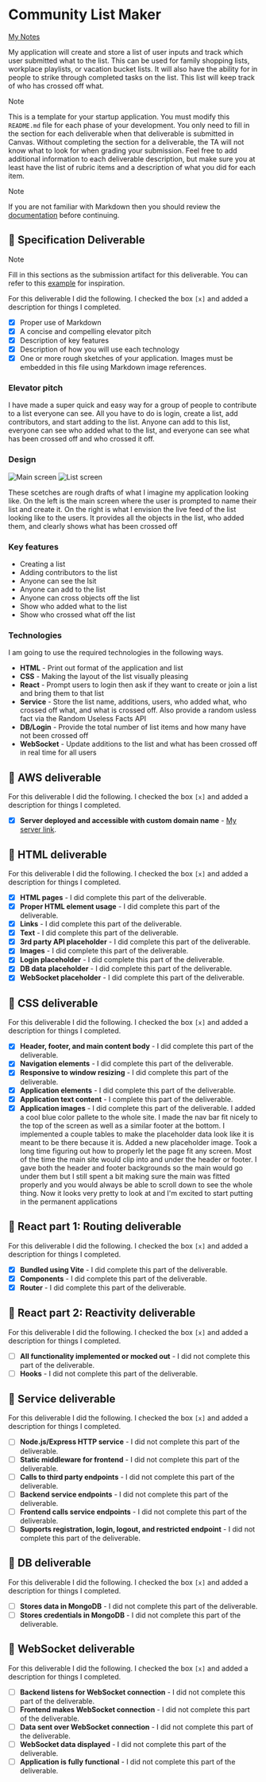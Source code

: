 # Community List Maker

[My Notes](notes.md)

My application will create and store a list of user inputs and track which user submitted what to the list. This can be used for family shopping lists, workplace playlists, or vacation bucket lists. It will also have the ability for in people to strike through completed tasks on the list. This list will keep track of who has crossed off what.

> [!NOTE]
> This is a template for your startup application. You must modify this `README.md` file for each phase of your development. You only need to fill in the section for each deliverable when that deliverable is submitted in Canvas. Without completing the section for a deliverable, the TA will not know what to look for when grading your submission. Feel free to add additional information to each deliverable description, but make sure you at least have the list of rubric items and a description of what you did for each item.

> [!NOTE]
> If you are not familiar with Markdown then you should review the [documentation](https://docs.github.com/en/get-started/writing-on-github/getting-started-with-writing-and-formatting-on-github/basic-writing-and-formatting-syntax) before continuing.

## 🚀 Specification Deliverable

> [!NOTE]
> Fill in this sections as the submission artifact for this deliverable. You can refer to this [example](https://github.com/webprogramming260/startup-example/blob/main/README.md) for inspiration.

For this deliverable I did the following. I checked the box `[x]` and added a description for things I completed.

- [x] Proper use of Markdown
- [x] A concise and compelling elevator pitch
- [x] Description of key features
- [x] Description of how you will use each technology
- [x] One or more rough sketches of your application. Images must be embedded in this file using Markdown image references.

### Elevator pitch

I have made a super quick and easy way for a group of people to contribute to a list everyone can see. All you have to do is login, create a list, add contributors, and start adding to the list. Anyone can add to this list, everyone can see who added what to the list, and everyone can see what has been crossed off and who crossed it off.

### Design

![Main screen](listmaker1.png)
![List screen](listmaker2.png)

These scetches are rough drafts of what I imagine my application looking like. On the left is the main screen where the user is prompted to name their list and create it. On the right is what I envision the live feed of the list looking like to the users. It provides all the objects in the list, who added them, and clearly shows what has been crossed off

### Key features

- Creating a list
- Adding contributors to the list
- Anyone can see the lsit
- Anyone can add to the list
- Anyone can cross objects off the list
- Show who added what to the list
- Show who crossed what off the list

### Technologies

I am going to use the required technologies in the following ways.

- **HTML** - Print out format of the application and list
- **CSS** - Making the layout of the list visually pleasing
- **React** - Prompt users to login then ask if they want to create or join a list and bring them to that list
- **Service** - Store the list name, additions, users, who added what, who crossed off what, and what is crossed off. Also provide a random usless fact via the Random Useless Facts API
- **DB/Login** - Provide the total number of list items and how many have not been crossed off
- **WebSocket** - Update additions to the list and what has been crossed off in real time for all users

## 🚀 AWS deliverable

For this deliverable I did the following. I checked the box `[x]` and added a description for things I completed.

- [x] **Server deployed and accessible with custom domain name** - [My server link](https://reecelove260.click).

## 🚀 HTML deliverable

For this deliverable I did the following. I checked the box `[x]` and added a description for things I completed.

- [x] **HTML pages** - I did complete this part of the deliverable.
- [x] **Proper HTML element usage** - I did complete this part of the deliverable.
- [x] **Links** - I did complete this part of the deliverable.
- [x] **Text** - I did complete this part of the deliverable.
- [x] **3rd party API placeholder** - I did complete this part of the deliverable.
- [x] **Images** - I did complete this part of the deliverable.
- [x] **Login placeholder** - I did complete this part of the deliverable.
- [x] **DB data placeholder** - I did complete this part of the deliverable.
- [x] **WebSocket placeholder** - I did complete this part of the deliverable.

## 🚀 CSS deliverable

For this deliverable I did the following. I checked the box `[x]` and added a description for things I completed.

- [x] **Header, footer, and main content body** - I did complete this part of the deliverable.
- [x] **Navigation elements** - I did complete this part of the deliverable.
- [x] **Responsive to window resizing** - I did complete this part of the deliverable.
- [x] **Application elements** - I did complete this part of the deliverable.
- [x] **Application text content** - I complete this part of the deliverable.
- [x] **Application images** - I did complete this part of the deliverable.
      I added a cool blue color pallete to the whole site. I made the nav bar fit nicely to the top of the screen as well as a similar footer at the bottom. I implemented a couple tables to make the placeholder data look like it is meant to be there because it is. Added a new placeholder image. Took a long time figuring out how to properly let the page fit any screen. Most of the time the main site would clip into and under the header or footer. I gave both the header and footer backgrounds so the main would go under them but I still spent a bit making sure the main was fitted properly and you would always be able to scroll down to see the whole thing. Now it looks very pretty to look at and I'm excited to start putting in the permanent applications

## 🚀 React part 1: Routing deliverable

For this deliverable I did the following. I checked the box `[x]` and added a description for things I completed.

- [x] **Bundled using Vite** - I did complete this part of the deliverable.
- [x] **Components** - I did complete this part of the deliverable.
- [x] **Router** - I did complete this part of the deliverable.

## 🚀 React part 2: Reactivity deliverable

For this deliverable I did the following. I checked the box `[x]` and added a description for things I completed.

- [ ] **All functionality implemented or mocked out** - I did not complete this part of the deliverable.
- [ ] **Hooks** - I did not complete this part of the deliverable.

## 🚀 Service deliverable

For this deliverable I did the following. I checked the box `[x]` and added a description for things I completed.

- [ ] **Node.js/Express HTTP service** - I did not complete this part of the deliverable.
- [ ] **Static middleware for frontend** - I did not complete this part of the deliverable.
- [ ] **Calls to third party endpoints** - I did not complete this part of the deliverable.
- [ ] **Backend service endpoints** - I did not complete this part of the deliverable.
- [ ] **Frontend calls service endpoints** - I did not complete this part of the deliverable.
- [ ] **Supports registration, login, logout, and restricted endpoint** - I did not complete this part of the deliverable.

## 🚀 DB deliverable

For this deliverable I did the following. I checked the box `[x]` and added a description for things I completed.

- [ ] **Stores data in MongoDB** - I did not complete this part of the deliverable.
- [ ] **Stores credentials in MongoDB** - I did not complete this part of the deliverable.

## 🚀 WebSocket deliverable

For this deliverable I did the following. I checked the box `[x]` and added a description for things I completed.

- [ ] **Backend listens for WebSocket connection** - I did not complete this part of the deliverable.
- [ ] **Frontend makes WebSocket connection** - I did not complete this part of the deliverable.
- [ ] **Data sent over WebSocket connection** - I did not complete this part of the deliverable.
- [ ] **WebSocket data displayed** - I did not complete this part of the deliverable.
- [ ] **Application is fully functional** - I did not complete this part of the deliverable.
